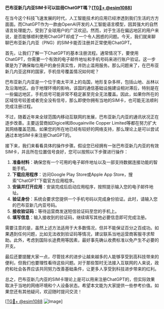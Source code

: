 **巴布亚新几内亚SIM卡可以註冊ChatGPT嗎？[[TG💪+ @esim1088](https://t.me/s/esim1088)]**

在当今这个科技飞速发展的时代，人工智能技术的应用已经渗透到我们生活的方方面面。而ChatGPT作为一款由OpenAI开发的人工智能语言模型，因其强大的自然语言处理能力，受到了全球用户的广泛欢迎。然而，对于生活在偏远地区的用户来说，是否能够顺利使用ChatGPT却成了一个令人困惑的问题。今天，我们就来聊聊巴布亚新几内亚（PNG）的SIM卡能否注册并正常使用ChatGPT。

首先，让我们了解一下ChatGPT的基本注册流程。通常情况下，要使用ChatGPT，你需要一个有效的电子邮件地址和手机号码来进行账户验证。这一步骤是为了确保每位用户的身份真实性，并防止滥用服务。那么问题来了，在巴布亚新几内亚这样的国家，手机信号覆盖情况如何呢？

巴布亚新几内亚是一个位于南太平洋上的岛国，地形复杂多样，包括山地、丛林以及沿海地区。由于地理环境的影响，该国的通信基础设施建设相对滞后，特别是在一些偏远地区，手机信号可能非常不稳定甚至完全无法覆盖。因此，如果你所在的区域信号较差或者完全没有信号，那么即使你拥有当地的SIM卡，也可能无法顺利完成注册过程。

不过，随着近年来全球范围内移动互联网的发展，巴布亚新几内亚的通讯状况正在逐步改善。主要运营商如Digicel和Bougainville Copper Limited等都在努力扩大其网络覆盖范围。如果您的所在地已经有较好的网络支持，那么理论上是可以尝试通过本地SIM卡来注册ChatGPT的。

接下来，我们来看看具体的操作步骤。假设您已经拥有一张巴布亚新几内亚的有效SIM卡，并且所在位置信号良好，您可以按照以下步骤进行操作：

1. **准备材料**：确保您有一个可用的电子邮件地址以及一部支持数据连接功能的智能手机。
2. **下载应用程序**：访问Google Play Store或Apple App Store，搜索“ChatGPT”下载官方应用程序。
3. **安装并打开应用**：安装完成后启动应用程序，按照提示输入您的电子邮件地址。
4. **验证身份**：系统会要求您提供一个手机号码以完成身份验证。此时，请输入您的巴布亚新几内亚号码。
5. **接收验证码**：等待运营商发送短信验证码至您的手机上。
6. **填写信息**：输入接收到的验证码，继续填写其他必要信息即可完成注册。

需要注意的是，虽然上述方法适用于大多数情况，但并不能保证百分之百成功。如果遇到任何问题，比如无法收到验证码等情况，建议联系当地运营商客服寻求帮助。此外，考虑到国际长途费用等因素，最好事先确认收费标准以免产生不必要的开支。

最后还要提醒大家一点，尽管技术的进步让越来越多的人能够享受到高科技带来的便利，但我们也要理性看待这些问题。对于那些暂时无法接入互联网的人来说，政府和社会各界应该共同努力改善基础条件，让更多人享受到科技进步带来的红利。

总之，巴布亚新几内亚的SIM卡理论上是可以用来注册ChatGPT的，但实际效果取决于当地的网络环境和个人设备状态。希望本文能为大家提供一些参考价值。如果您还有其他疑问，欢迎随时提问交流！

[[TG💪+ @esim1088](https://t.me/s/esim1088) ![Image](https://i.postimg.cc/4NQfJmqS/Snipaste-2025-05-13-00-14-12.png)]